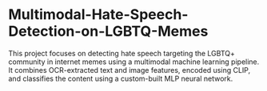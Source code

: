 # Multimodal-Hate-Speech-Detection-on-LGBTQ-Memes
This project focuses on detecting hate speech targeting the LGBTQ+ community in internet memes using a multimodal machine learning pipeline. It combines OCR-extracted text and image features, encoded using CLIP, and classifies the content using a custom-built MLP neural network.
